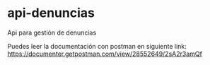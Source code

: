 # api-denuncias
Api para gestión de denuncias

Puedes leer la documentación con postman en siguiente link:
https://documenter.getpostman.com/view/28552649/2sA2r3amQf


